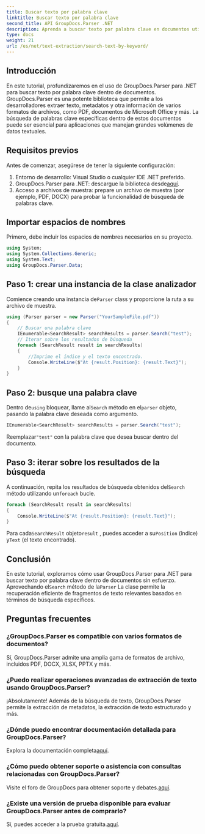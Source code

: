 ```yaml
---
title: Buscar texto por palabra clave
linktitle: Buscar texto por palabra clave
second_title: API GroupDocs.Parser .NET
description: Aprenda a buscar texto por palabra clave en documentos utilizando GroupDocs.Parser para .NET. Extraiga eficientemente contenido relevante con facilidad.
type: docs
weight: 21
url: /es/net/text-extraction/search-text-by-keyword/
---
```

## Introducción
En este tutorial, profundizaremos en el uso de GroupDocs.Parser para .NET para buscar texto por palabra clave dentro de documentos. GroupDocs.Parser es una potente biblioteca que permite a los desarrolladores extraer texto, metadatos y otra información de varios formatos de archivos, como PDF, documentos de Microsoft Office y más. La búsqueda de palabras clave específicas dentro de estos documentos puede ser esencial para aplicaciones que manejan grandes volúmenes de datos textuales.
## Requisitos previos
Antes de comenzar, asegúrese de tener la siguiente configuración:
1. Entorno de desarrollo: Visual Studio o cualquier IDE .NET preferido.
2.  GroupDocs.Parser para .NET: descargue la biblioteca desde[aquí](https://releases.groupdocs.com/parser/net/).
3. Acceso a archivos de muestra: prepare un archivo de muestra (por ejemplo, PDF, DOCX) para probar la funcionalidad de búsqueda de palabras clave.

## Importar espacios de nombres
Primero, debe incluir los espacios de nombres necesarios en su proyecto.
```csharp
using System;
using System.Collections.Generic;
using System.Text;
using GroupDocs.Parser.Data;
```
## Paso 1: crear una instancia de la clase analizador
 Comience creando una instancia de`Parser` class y proporcione la ruta a su archivo de muestra.
```csharp
using (Parser parser = new Parser("YourSampleFile.pdf"))
{
    // Buscar una palabra clave
    IEnumerable<SearchResult> searchResults = parser.Search("test");
    // Iterar sobre los resultados de búsqueda
    foreach (SearchResult result in searchResults)
    {
        //Imprime el índice y el texto encontrado.
        Console.WriteLine($"At {result.Position}: {result.Text}");
    }
}
```
## Paso 2: busque una palabra clave
 Dentro de`using` bloquear, llame al`Search` método en el`parser` objeto, pasando la palabra clave deseada como argumento.
```csharp
IEnumerable<SearchResult> searchResults = parser.Search("test");
```
 Reemplazar`"test"` con la palabra clave que desea buscar dentro del documento.
## Paso 3: iterar sobre los resultados de la búsqueda
 A continuación, repita los resultados de búsqueda obtenidos del`Search` método utilizando un`foreach` bucle.
```csharp
foreach (SearchResult result in searchResults)
{
    Console.WriteLine($"At {result.Position}: {result.Text}");
}
```
 Para cada`SearchResult` objeto`result` , puedes acceder a su`Position` (índice) y`Text` (el texto encontrado).

## Conclusión
 En este tutorial, exploramos cómo usar GroupDocs.Parser para .NET para buscar texto por palabra clave dentro de documentos sin esfuerzo. Aprovechando el`Search` método de la`Parser` La clase permite la recuperación eficiente de fragmentos de texto relevantes basados en términos de búsqueda específicos.

## Preguntas frecuentes
### ¿GroupDocs.Parser es compatible con varios formatos de documentos?
Sí, GroupDocs.Parser admite una amplia gama de formatos de archivo, incluidos PDF, DOCX, XLSX, PPTX y más.
### ¿Puedo realizar operaciones avanzadas de extracción de texto usando GroupDocs.Parser?
¡Absolutamente! Además de la búsqueda de texto, GroupDocs.Parser permite la extracción de metadatos, la extracción de texto estructurado y más.
### ¿Dónde puedo encontrar documentación detallada para GroupDocs.Parser?
Explora la documentación completa[aquí](https://reference.groupdocs.com/parser/net/).
### ¿Cómo puedo obtener soporte o asistencia con consultas relacionadas con GroupDocs.Parser?
 Visite el foro de GroupDocs para obtener soporte y debates.[aquí](https://forum.groupdocs.com/c/parser/17).
### ¿Existe una versión de prueba disponible para evaluar GroupDocs.Parser antes de comprarlo?
 Sí, puedes acceder a la prueba gratuita.[aquí](https://releases.groupdocs.com/).